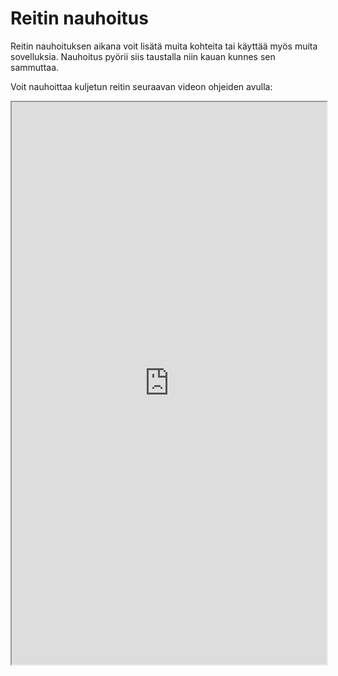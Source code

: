 # Reitin nauhoitus

Reitin nauhoituksen aikana voit lisätä muita kohteita tai käyttää myös muita sovelluksia. Nauhoitus pyörii siis taustalla niin kauan kunnes sen sammuttaa.

Voit nauhoittaa kuljetun reitin seuraavan videon ohjeiden avulla:

<iframe src="https://drive.google.com/file/d/1iAFJwCUwlcTLW9dgt3xghvVP_HD7z_m6/preview" width="100%" height="900" allowfullscreen="allowfullscreen"></iframe>
